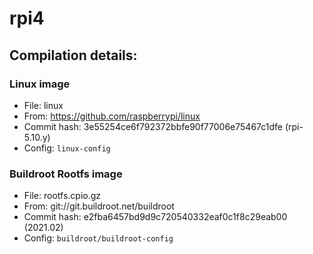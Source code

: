 # rpi4
## Compilation details:
### Linux image
* File: linux
* From: https://github.com/raspberrypi/linux
* Commit hash: 3e55254ce6f792372bbfe90f77006e75467c1dfe (rpi-5.10.y)
* Config: `linux-config`

### Buildroot Rootfs image
* File: rootfs.cpio.gz
* From: git://git.buildroot.net/buildroot
* Commit hash: e2fba6457bd9d9c720540332eaf0c1f8c29eab00 (2021.02)
* Config: `buildroot/buildroot-config`
